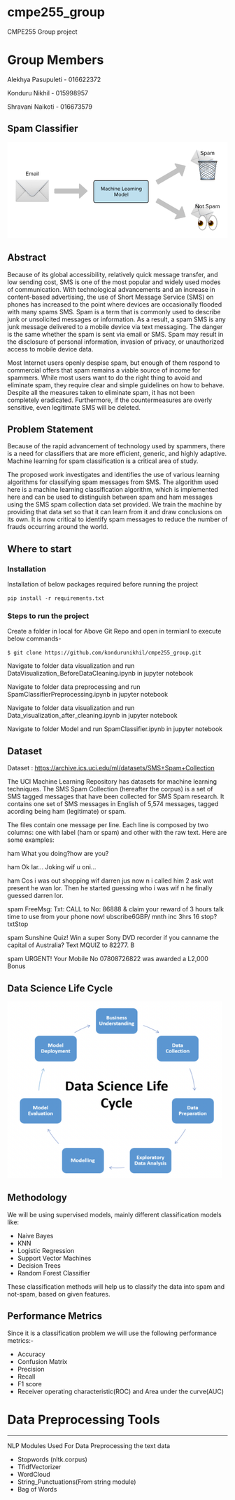 # cmpe255_group
CMPE255 Group project
# Group Members


Alekhya Pasupuleti - 016622372

Konduru Nikhil - 015998957

Shravani Naikoti - 016673579


## Spam Classifier 
![image](https://github.com/kondurunikhil/cmpe255_group/blob/main/Images/Spam_Classifier.png)

## Abstract 

Because of its global accessibility, relatively quick message transfer, and low sending cost, SMS is one of the most popular and widely used modes of communication. With technological advancements and an increase in content-based advertising, the use of Short Message Service (SMS) on phones has increased to the point where devices are occasionally flooded with many spams SMS. Spam is a term that is commonly used to describe junk or unsolicited messages or information. As a result, a spam SMS is any junk message delivered to a mobile device via text messaging. The danger is the same whether the spam is sent via email or SMS. Spam may result in the disclosure of personal information, invasion of privacy, or unauthorized access to mobile device data.

Most Internet users openly despise spam, but enough of them respond to commercial offers that spam remains a viable source of income for spammers. While most users want to do the right thing to avoid and eliminate spam, they require clear and simple guidelines on how to behave. Despite all the measures taken to eliminate spam, it has not been completely eradicated. Furthermore, if the countermeasures are overly sensitive, even legitimate SMS will be deleted.



## Problem Statement 

Because of the rapid advancement of technology used by spammers, there is a need for classifiers that are more efficient, generic, and highly adaptive. Machine learning for spam classification is a critical area of study. 

The proposed work investigates and identifies the use of various learning algorithms for classifying spam messages from SMS. The algorithm used here is a machine learning classification algorithm, which is implemented here and can be used to distinguish between spam and ham messages using the SMS spam collection data set provided. We train the machine by providing that data set so that it can learn from it and draw conclusions on its own. It is now critical to identify spam messages to reduce the number of frauds occurring around the world.

## Where to start 

### Installation
Installation of below packages required before running the project

`pip install -r requirements.txt`

### Steps to run the project
Create a folder in local for Above Git Repo and open in termianl to execute below commands-

`$ git clone https://github.com/kondurunikhil/cmpe255_group.git`

Navigate to folder data visualization and run DataVisualization_BeforeDataCleaning.ipynb in jupyter notebook

Navigate to folder data preprocessing and run SpamClassifierPreprocessing.ipynb in jupyter notebook

Navigate to folder data visualization and run Data_visualization_after_cleaning.ipynb in jupyter notebook

Navigate to folder Model and run SpamClassifier.ipynb in jupyter notebook


## Dataset

Dataset : https://archive.ics.uci.edu/ml/datasets/SMS+Spam+Collection

The UCI Machine Learning Repository has datasets for machine learning techniques. The SMS Spam Collection (hereafter the corpus) is a set of SMS tagged messages that have been collected for SMS Spam research. It contains one set of SMS messages in English of 5,574 messages, tagged acording being ham (legitimate) or spam. 

The files contain one message per line. Each line is composed by two columns: one with label (ham or spam) and other with the raw text. Here are some examples:

ham   What you doing?how are you?

ham   Ok lar... Joking wif u oni...

ham   Cos i was out shopping wif darren jus now n i called him 2 ask wat present he wan lor. Then he started guessing who i was wif n he finally guessed darren lor.

spam   FreeMsg: Txt: CALL to No: 86888 & claim your reward of 3 hours talk time to use from your phone now! ubscribe6GBP/ mnth inc 3hrs 16 stop?txtStop

spam   Sunshine Quiz! Win a super Sony DVD recorder if you canname the capital of Australia? Text MQUIZ to 82277. B

spam   URGENT! Your Mobile No 07808726822 was awarded a L2,000 Bonus 

## Data Science Life Cycle

<img width="491" alt="Datasciencelifecycle" src="https://github.com/kondurunikhil/cmpe255_group/blob/main/Images/Datasciencelifecycle.png">



## Methodology


We will be using supervised models, mainly different classification models like:

* Naive Bayes
* KNN
* Logistic Regression
* Support Vector Machines
* Decision Trees
* Random Forest Classifier

These classification methods will help us to classify the data into spam and not-spam, based on given features. 

## Performance Metrics 

Since it is a classification problem we will use the following performance metrics:-

* Accuracy
* Confusion Matrix
* Precision
* Recall
* F1 score
* Receiver operating characteristic(ROC) and Area under the curve(AUC)

# Data Preprocessing Tools

****************************

NLP Modules Used For Data Preprocessing the text data

* Stopwords (nltk.corpus)
* TfidfVectorizer
* WordCloud
* String_Punctuations(From string module)
* Bag of Words
